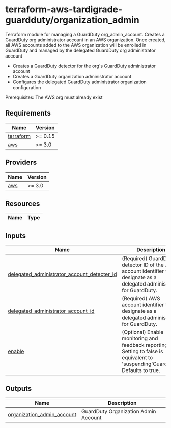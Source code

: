 # terraform-aws-tardigrade-guardduty/organization_admin

Terraform module for managing a GuardDuty org_admin_account.
Creates a GuardDuty org administrator account in an AWS organization.  Once created, all AWS accounts added to the AWS organization will be enrolled in GuardDuty and managed by the delegated GuardDuty org administrator account
  - Creates a GuardDuty detector for the org's GuardDuty administrator account
  - Creates a GuardDuty organization administrator account
  - Configures the delegated GuardDuty administrator organization configuration

Prerequisites:  The AWS org must already exist

<!-- BEGIN TFDOCS -->
## Requirements

| Name | Version |
|------|---------|
| <a name="requirement_terraform"></a> [terraform](#requirement\_terraform) | >= 0.15 |
| <a name="requirement_aws"></a> [aws](#requirement\_aws) | >= 3.0 |

## Providers

| Name | Version |
|------|---------|
| <a name="provider_aws"></a> [aws](#provider\_aws) | >= 3.0 |

## Resources

| Name | Type |
|------|------|

## Inputs

| Name | Description | Type | Default | Required |
|------|-------------|------|---------|:--------:|
| <a name="input_delegated_administrator_account_detecter_id"></a> [delegated\_administrator\_account\_detecter\_id](#input\_delegated\_administrator\_account\_detecter\_id) | (Required) GuardDuty detector ID of the AWS account identifier to designate as a delegated administrator for GuardDuty. | `string` | n/a | yes |
| <a name="input_delegated_administrator_account_id"></a> [delegated\_administrator\_account\_id](#input\_delegated\_administrator\_account\_id) | (Required) AWS account identifier to designate as a delegated administrator for GuardDuty. | `string` | n/a | yes |
| <a name="input_enable"></a> [enable](#input\_enable) | (Optional) Enable monitoring and feedback reporting. Setting to false is equivalent to 'suspending'GuardDuty. Defaults to true. | `bool` | `true` | no |

## Outputs

| Name | Description |
|------|-------------|
| <a name="output_organization_admin_account"></a> [organization\_admin\_account](#output\_organization\_admin\_account) | GuardDuty Organization Admin Account |

<!-- END TFDOCS -->
